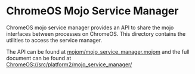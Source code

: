 # ChromeOS Mojo Service Manager

ChromeOS mojo service manager provides an API to share the mojo interfaces
between processes on ChromeOS. This directory contains the utilities to access
the service manager.

The API can be found at
[mojom/mojo_service_manager.mojom](https://source.chromium.org/chromium/chromium/src/+/HEAD:chromeos/ash/components/mojo_service_manager/mojom/mojo_service_manager.mojom)
and the full document can be found at [ChromeOS://src/platform2/mojo_service_manager/](https://source.chromium.org/chromiumos/chromiumos/codesearch/+/HEAD:src/platform2/mojo_service_manager/)
